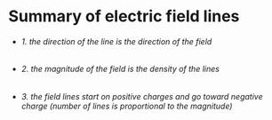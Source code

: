 # Summary of electric field lines
- ###### 1. the direction of the line is the direction of the field
- ###### 2. the magnitude of the field is the density of the lines
- ###### 3. the field lines start on positive charges and go toward negative charge (number of lines is proportional to the magnitude)